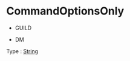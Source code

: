 # CommandOptionsOnly

- GUILD

- DM

Type : [String](https://developer.mozilla.org/en-US/docs/Web/JavaScript/Reference/Global_Objects/String)
